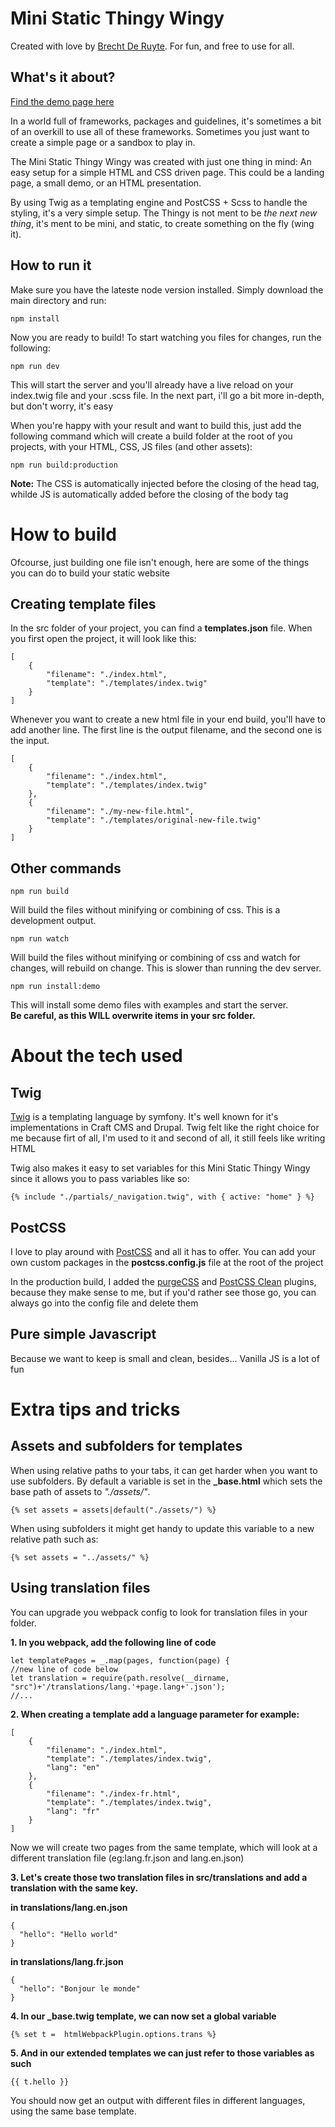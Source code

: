 # Mini Static Thingy Wingy

Created with love by [Brecht De Ruyte](https://utilitybend.com/). For fun, and free to use for all.

## What's it about?

[Find the demo page here](https://thingywingy.utilitybend.com/)

In a world full of frameworks, packages and guidelines, it's sometimes a bit of an overkill to use all of these frameworks. Sometimes you just want to create a simple page or a sandbox to play in.

The Mini Static Thingy Wingy was created with just one thing in mind: An easy setup for a simple HTML and CSS driven page. This could be a landing page, a small demo, or an HTML presentation.

By using Twig as a templating engine and PostCSS + Scss to handle the styling, it's a very simple setup. The Thingy is not ment to be _the next new thing_, it's ment to be mini, and static, to create something on the fly (wing it).

## How to run it

Make sure you have the lateste node version installed. Simply download the main directory and run:

```
npm install
```

Now you are ready to build! To start watching you files for changes, run the following:

```
npm run dev
```

This will start the server and you'll already have a live reload on your index.twig file and your .scss file. In the next part, i'll go a bit more in-depth, but don't worry, it's easy

When you're happy with your result and want to build this, just add the following command which will create a build folder at the root of you projects, with your HTML, CSS, JS files (and other assets):

```
npm run build:production
```

**Note:** The CSS is automatically injected before the closing of the head tag, whilde JS is automatically added before the closing of the body tag

# How to build

Ofcourse, just building one file isn't enough, here are some of the things you can do to build your static website

## Creating template files

In the src folder of your project, you can find a **templates.json** file. When you first open the project, it will look like this:

```
[
    {
        "filename": "./index.html",
        "template": "./templates/index.twig"
    }
]
```

Whenever you want to create a new html file in your end build, you'll have to add another line. The first line is the output filename, and the second one is the input.

```
[
    {
        "filename": "./index.html",
        "template": "./templates/index.twig"
    },
    {
        "filename": "./my-new-file.html",
        "template": "./templates/original-new-file.twig"
    }
]
```

## Other commands

```
npm run build
```

Will build the files without minifying or combining of css. This is a development output.

```
npm run watch
```

Will build the files without minifying or combining of css and watch for changes, will rebuild on change. This is slower than running the dev server.

```
npm run install:demo
```

This will install some demo files with examples and start the server.  
**Be careful, as this WILL overwrite items in your src folder.**

# About the tech used

## Twig

[Twig](https://twig.symfony.com/) is a templating language by symfony. It's well known for it's implementations in Craft CMS and Drupal. Twig felt like the right choice for me because firt of all, I'm used to it and second of all, it still feels like writing HTML

Twig also makes it easy to set variables for this Mini Static Thingy Wingy since it allows you to pass variables like so:

```
{% include "./partials/_navigation.twig", with { active: "home" } %}
```

## PostCSS

I love to play around with [PostCSS](https://postcss.org/) and all it has to offer. You can add your own custom packages in the **postcss.config.js** file at the root of the project

In the production build, I added the [purgeCSS](https://purgecss.com/plugins/postcss.html) and [PostCSS Clean](https://github.com/leodido/postcss-clean) plugins, because they make sense to me, but if you'd rather see those go, you can always go into the config file and delete them

## Pure simple Javascript

Because we want to keep is small and clean, besides... Vanilla JS is a lot of fun

# Extra tips and tricks

## Assets and subfolders for templates

When using relative paths to your tabs, it can get harder when you want to use subfolders. By default a variable is set in the **\_base.html** which sets the base path of assets to _"./assets/"_.

```
{% set assets = assets|default("./assets/") %}
```

When using subfolders it might get handy to update this variable to a new relative path such as:

```
{% set assets = "../assets/" %}
```

## Using translation files

You can upgrade you webpack config to look for translation files in your folder.

**1. In you webpack, add the following line of code**

```
let templatePages = _.map(pages, function(page) {
//new line of code below
let translation = require(path.resolve(__dirname, "src")+'/translations/lang.'+page.lang+'.json');
//...
```

**2. When creating a template add a language parameter for example:**

```
[
    {
      	"filename": "./index.html",
      	"template": "./templates/index.twig",
	    "lang": "en"
    },
    {
      	"filename": "./index-fr.html",
      	"template": "./templates/index.twig",
	    "lang": "fr"
    }
]
```

Now we will create two pages from the same template, which will look at a different translation file (eg:lang.fr.json and lang.en.json)

**3. Let's create those two translation files in src/translations and add a translation with the same key.**

**in translations/lang.en.json**

```
{
  "hello": "Hello world"
}
```

**in translations/lang.fr.json**

```
{
  "hello": "Bonjour le monde"
}
```

**4. In our \_base.twig template, we can now set a global variable**

```
{% set t =  htmlWebpackPlugin.options.trans %}
```

**5. And in our extended templates we can just refer to those variables as such**

```
{{ t.hello }}
```

You should now get an output with different files in different languages, using the same base template.
